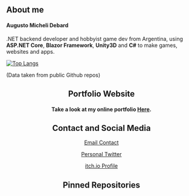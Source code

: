 ## About me

#### Augusto Micheli Debard
.NET backend developer and hobbyist game dev from Argentina, using **ASP.NET Core**, **Blazor Framework**, **Unity3D** and **C#** to make games, websites and apps.

[![Top Langs](https://github-readme-stats.vercel.app/api/top-langs/?username=svartskogen&layout=compact)](https://github.com/anuraghazra/github-readme-stats)

(Data taken from public Github repos)

<h2 align="center">Portfolio Website</h2>
<h4 align="center">Take a look at my online portfolio <a href="https://svartskogen.github.io/" target="_blank">Here</a>.</h4>

<!--
<h2 align="center">Projects</h2>
<p align="center">Take a look at my personal, open or commercial projects.</p>

| <a href="link" target="_blank">**Chime**</a> | <a href="link2" target="_blank">**Artifact Repo**</a> |
| :---: | :---: | 
| <img align='center' src='chimePath' height='100px'> | <img align='center' src='ArtifactImgPath' height='100px'> |
| <a href="link" target="_blank">Spanish Unity Tutorials</a> | <a href="link2" target="_blank">Game made for Ludum Dare 46</a> |
-->

<h2 align="center">Contact and Social Media</h2>
<p align="center"><a href="mailto:amichelidebard@gmail.com" target="_blank">Email Contact</a></p>
<p align="center"><a href="https://twitter.com/Svartskogen" target="_blank">Personal Twitter</a></p>
<p align="center"><a href="https://svartskogen.itch.io/" target="_blank">itch.io Profile</a></p>


<h2 align="center">Pinned Repositories</h2>


<!--Data<!--

<!--
**Svartskogen/Svartskogen** is a ✨ _special_ ✨ repository because its `README.md` (this file) appears on your GitHub profile.

Here are some ideas to get you started:

- 🔭 I’m currently working on ...
- 🌱 I’m currently learning ...
- 👯 I’m looking to collaborate on ...
- 🤔 I’m looking for help with ...
- 💬 Ask me about ...
- 📫 How to reach me: ...
- 😄 Pronouns: ...
- ⚡ Fun fact: ...
-->
